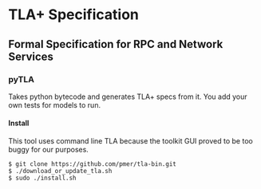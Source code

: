 
# TLA+ Specification 

## Formal Specification for RPC and Network Services

### pyTLA

Takes python bytecode and generates TLA+ specs from it. You add your own tests for models to run.


#### Install

This tool uses command line TLA because the toolkit GUI proved to be too buggy for our purposes.

```
$ git clone https://github.com/pmer/tla-bin.git
$ ./download_or_update_tla.sh
$ sudo ./install.sh
```
